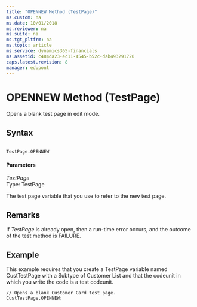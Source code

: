 ```yaml
---
title: "OPENNEW Method (TestPage)"
ms.custom: na
ms.date: 10/01/2018
ms.reviewer: na
ms.suite: na
ms.tgt_pltfrm: na
ms.topic: article
ms.service: dynamics365-financials
ms.assetid: c484da23-ec11-4545-b52c-dab493291720
caps.latest.revision: 8
manager: edupont
---
```


 

# OPENNEW Method (TestPage)
Opens a blank test page in edit mode.  
  
## Syntax  
  
```  
  
TestPage.OPENNEW  
```  
  
#### Parameters  
 *TestPage*  
 Type: TestPage  
  
 The test page variable that you use to refer to the new test page.  
  
## Remarks  
 If *TestPage* is already open, then a run-time error occurs, and the outcome of the test method is FAILURE.  
  
## Example  
 This example requires that you create a TestPage variable named CustTestPage with a Subtype of Customer List and that the codeunit in which you write the code is a test codeunit.  
  
```  
// Opens a blank Customer Card test page.   
CustTestPage.OPENNEW;  
```